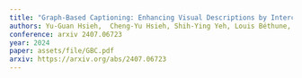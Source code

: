 ```yaml
---
title: "Graph-Based Captioning: Enhancing Visual Descriptions by Interconnecting Region Captions"
authors: Yu-Guan Hsieh,  Cheng-Yu Hsieh, Shih-Ying Yeh, Louis Béthune, Hadi Pour Ansari, Pavan Kumar Anasosalu Vasu, Chun-Liang Li, Ranjay Krishna, Oncel Tuzel, and Marco Cuturi
conference: arxiv 2407.06723
year: 2024
paper: assets/file/GBC.pdf
arxiv: https://arxiv.org/abs/2407.06723
---
```

